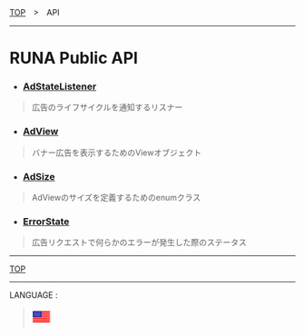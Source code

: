 [TOP](../#top)　>　API

---

# RUNA Public API

* ### [AdStateListener](./AdStateListener.md)
> 広告のライフサイクルを通知するリスナー

* ### [AdView](./AdView.md)
> バナー広告を表示するためのViewオブジェクト

* ### [AdSize](./AdSize.md)
> AdViewのサイズを定義するためのenumクラス

* ### [ErrorState](./ErrorState.md)
> 広告リクエストで何らかのエラーが発生した際のステータス


---
[TOP](../#top)

---
LANGUAGE :
> [![en](/doc/lang/en.png)](/doc/api/README.md)

